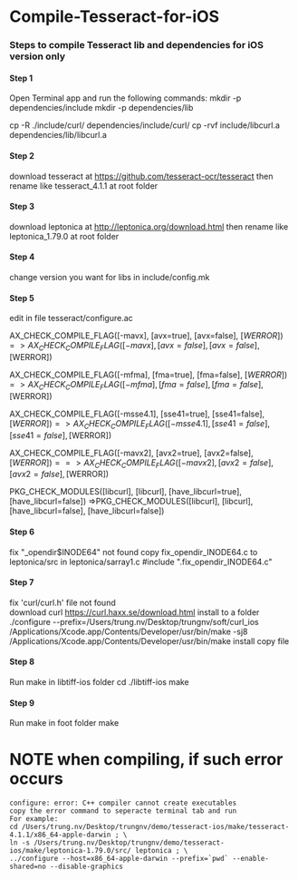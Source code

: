 # Compile-Tesseract-for-iOS


### Steps to compile Tesseract lib and dependencies for iOS version only

#### Step 1
Open Terminal app and run the following commands:
mkdir -p dependencies/include
mkdir -p dependencies/lib

cp -R ./include/curl/  dependencies/include/curl/
cp -rvf include/libcurl.a  dependencies/lib/libcurl.a

#### Step 2
download tesseract at https://github.com/tesseract-ocr/tesseract
then rename like tesseract_4.1.1 at root folder

#### Step 3
download leptonica at  http://leptonica.org/download.html
then rename like leptonica_1.79.0 at root folder

#### Step 4
change version you want for libs in include/config.mk

#### Step 5
edit in file tesseract/configure.ac

AX_CHECK_COMPILE_FLAG([-mavx], [avx=true], [avx=false], [$WERROR])
=> AX_CHECK_COMPILE_FLAG([-mavx], [avx=false], [avx=false], [$WERROR])

AX_CHECK_COMPILE_FLAG([-mfma], [fma=true], [fma=false], [$WERROR])
=>AX_CHECK_COMPILE_FLAG([-mfma], [fma=false], [fma=false], [$WERROR])

AX_CHECK_COMPILE_FLAG([-msse4.1], [sse41=true], [sse41=false], [$WERROR])
=>AX_CHECK_COMPILE_FLAG([-msse4.1], [sse41=false], [sse41=false], [$WERROR])

AX_CHECK_COMPILE_FLAG([-mavx2], [avx2=true], [avx2=false], [$WERROR])=
=>AX_CHECK_COMPILE_FLAG([-mavx2], [avx2=false], [avx2=false], [$WERROR])

PKG_CHECK_MODULES([libcurl], [libcurl], [have_libcurl=true], [have_libcurl=false])
=>PKG_CHECK_MODULES([libcurl], [libcurl], [have_libcurl=false], [have_libcurl=false])

#### Step 6
fix "_opendir$INODE64" not found
    copy fix_opendir_INODE64.c to leptonica/src
    in  leptonica/sarray1.c
    #include ".fix_opendir_INODE64.c"        

#### Step 7
fix 'curl/curl.h' file not found        
    download curl https://curl.haxx.se/download.html
    install to a folder    
    ./configure --prefix=/Users/trung.nv/Desktop/trungnv/soft/curl_ios
    /Applications/Xcode.app/Contents/Developer/usr/bin/make -sj8 
    /Applications/Xcode.app/Contents/Developer/usr/bin/make install
    copy file 


#### Step 8
Run make in libtiff-ios folder
cd ./libtiff-ios
make

#### Step 9
Run make in foot folder
make

# NOTE when compiling, if such error occurs
    configure: error: C++ compiler cannot create executables
    copy the error command to seperacte terminal tab and run   
    For example:
    cd /Users/trung.nv/Desktop/trungnv/demo/tesseract-ios/make/tesseract-4.1.1/x86_64-apple-darwin ; \
	ln -s /Users/trung.nv/Desktop/trungnv/demo/tesseract-ios/make/leptonica-1.79.0/src/ leptonica ; \
	../configure --host=x86_64-apple-darwin --prefix=`pwd` --enable-shared=no --disable-graphics
